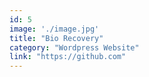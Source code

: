 ```yaml
---
id: 5
image: './image.jpg'
title: "Bio Recovery"
category: "Wordpress Website"
link: "https://github.com"
---
```

